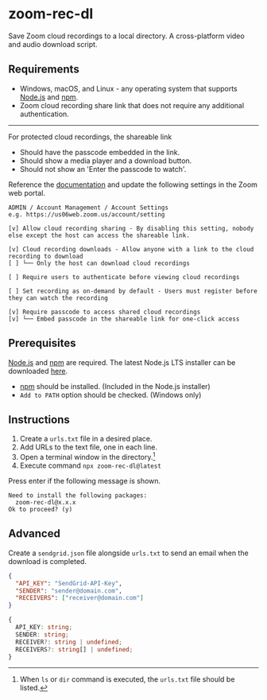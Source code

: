# zoom-rec-dl

Save Zoom cloud recordings to a local directory. A cross-platform video and audio download script.

## Requirements

- Windows, macOS, and Linux - any operating system that supports [Node.js] and [npm].
- Zoom cloud recording share link that does not require any additional authentication.

[node.js]: https://nodejs.org/
[npm]: https://www.npmjs.com/

---

For protected cloud recordings, the shareable link

- Should have the passcode embedded in the link.
- Should show a media player and a download button.
- Should not show an 'Enter the passcode to watch'.

Reference the [documentation](https://support.zoom.us/hc/en-us/articles/11692220055821) and update the following settings in the Zoom web portal.

```
ADMIN / Account Management / Account Settings
e.g. https://us06web.zoom.us/account/setting

[v] Allow cloud recording sharing - By disabling this setting, nobody else except the host can access the shareable link.

[v] Cloud recording downloads - Allow anyone with a link to the cloud recording to download
[ ] └── Only the host can download cloud recordings

[ ] Require users to authenticate before viewing cloud recordings

[ ] Set recording as on-demand by default - Users must register before they can watch the recording

[v] Require passcode to access shared cloud recordings
[v] └── Embed passcode in the shareable link for one-click access
```

## Prerequisites

[Node.js] and [npm] are required. The latest Node.js LTS installer can be downloaded [here](https://nodejs.org/en/download/).

- [npm] should be installed. (Included in the Node.js installer)
- `Add to PATH` option should be checked. (Windows only)

## Instructions

1. Create a `urls.txt` file in a desired place.
2. Add URLs to the text file, one in each line.
3. Open a terminal window in the directory.[^open-terminal]
4. Execute command `npx zoom-rec-dl@latest`

[^open-terminal]: When `ls` or `dir` command is executed, the `urls.txt` file should be listed.

Press enter if the following message is shown.

```
Need to install the following packages:
  zoom-rec-dl@x.x.x
Ok to proceed? (y)
```

## Advanced

Create a `sendgrid.json` file alongside `urls.txt` to send an email when the download is completed.

```json
{
  "API_KEY": "SendGrid-API-Key",
  "SENDER": "sender@domain.com",
  "RECEIVERS": ["receiver@domain.com"]
}
```

```typescript
{
  API_KEY: string;
  SENDER: string;
  RECEIVER?: string | undefined;
  RECEIVERS?: string[] | undefined;
}
```
